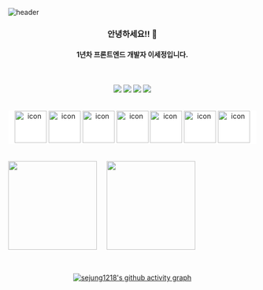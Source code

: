 ![header](https://capsule-render.vercel.app/api?type=waving&color=auto&height=170&section=header&text=Lee%20Sejung&fontSize=50)
<!--  <img src="https://capsule-render.vercel.app/api?type=모양&color=색상코드&height=높이&section=header&text=텍스트&fontSize=텍스트크기" />  -->
<div align='center'>
  
  ### 안녕하세요!! 👋
  #### 1년차 프론트엔드 개발자 이세정입니다.
  
  <br/>
<!--   [![sejung1218's wakatime stats](https://github-readme-stats.vercel.app/api/wakatime?username=sejung1218)](https://github.com/sejung1218/github-readme-stats) -->
  <br/>
  
  <div>
    <img src="https://img.shields.io/badge/React-61DAFB?style=for-the-badge&logo=React&logoColor=black"/> 
    <img src="https://img.shields.io/badge/JavaScript-F7DF1E?style=for-the-badge&logo=JavaScript&logoColor=black"/> 
    <img src="https://img.shields.io/badge/TypeScript-3178C6?style=for-the-badge&logo=TypeScript&logoColor=black"/> 
    <img src="https://img.shields.io/badge/Next.js-FFFFFF?style=for-the-badge&logo=Next.js&logoColor=black"/>
  </div>
  
  <br/>
  <br/>
  
  <div style="background-color: #ffffff">
    <img src="https://techstack-generator.vercel.app/ts-icon.svg" alt="icon" width="65" height="65" />
    <img src="https://techstack-generator.vercel.app/react-icon.svg" alt="icon" width="65" height="65" />
    <img src="https://techstack-generator.vercel.app/github-icon.svg" alt="icon" width="65" height="65" color='white' />
    <img src="https://techstack-generator.vercel.app/nginx-icon.svg" alt="icon" width="65" height="65" />
    <img src="https://techstack-generator.vercel.app/js-icon.svg" alt="icon" width="65" height="65" />
    <img src="https://techstack-generator.vercel.app/eslint-icon.svg" alt="icon" width="65" height="65" />
    <img src="https://techstack-generator.vercel.app/prettier-icon.svg" alt="icon" width="65" height="65"/>
  </div>

  <br/>
  <br/>
  
  <div style="display: flex; gap: 20px;">
    <img src="https://github-readme-stats.vercel.app/api?username=sejung1218&show_icons=true&theme=dark&count_private=true" height="180"/>
    <img src="https://github-readme-stats.vercel.app/api/top-langs/?username=sejung1218&theme=dark&layout=compact" height="180"/>
  </div>

  <br/>
  <br/>
  
  [![sejung1218's github activity graph](https://github-readme-activity-graph.vercel.app/graph?username=sejung1218&theme=react-dark)](https://github.com/ashutosh00710/github-readme-activity-graph)
</div>
